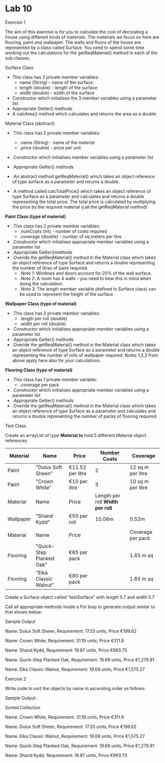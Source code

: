 # Lab 10

Exercise 1

The aim of this exercise is for you to calculate the cost of decorating a house using different kinds of materials. The materials we focus on here are flooring, paint and wallpaper. The walls and floors of the house are represented by a class called Surface. You need to spend some time working out the calculations for the getReqMaterial() method in each of the sub classes.



Surface Class

- This class has 3 private member variables:
  - name (String) – name of the surface
  - length (double) - length of the surface
  - width (double) - width of the surface
- Constructor which initialises the 3 member variables using a parameter list
- Appropriate Getter() methods
- A calcArea() method which calculates and returns the area as a double

Material Class (abstract)

- .This class has 2 private member variables:
  - .name (String) - name of the material
  - .price (double) - price per unit

- .Constructor which initialises member variables using a parameter list
- .Appropriate Getter() methods
- .An abstract method getReqMaterial() which takes an object reference of type surface as a parameter and returns a double.
- .A method called calcTotalPrice() which takes an object reference of type Surface as a parameter and calculates and returns a double representing the total price. The total price is calculated by multiplying the price by the required material (call the getReqMaterial method)



**Paint Class (type of material)**

- .This class has 2 private member variables:
  - .numCoats (int) - number of coats required
  - .coverage (double) - number of sq meters per litre
- .Constructor which initialises appropriate member variables using a parameter list
- .Appropriate Getter()methods
- .Overide the getReqMaterial() method in the Material class which takes an object reference of type Surface  and returns a double representing the number of litres of paint required.
  - .Note 1: Windows and doors account for 20% of the wall surface.
  - .Note  2: A room has 4 walls - you need to bear this in mind when doing the calculation.
  - .Note 3: The length member variable (defined in Surface class) can be used to represent the height of the surface

**Wallpaper Class (type of material)**

- .This class has 2 private member variables:
  - .length per roll (double)
  - .width per roll (double)
- .Constructor which initialises appropriate member variables using a parameter list
- .Appropriate Getter() methods
- .Overide the getReqMaterial() method in the Material class which takes an object reference of type Surface as a parameter and returns a double representing the number of rolls of wallpaper required. Notes 1,2,3 from above apply here also for your calculations.

**Flooring Class (type of material)**

- .This class has 1 private member variable:
  - .coverage per pack
- .Constructor which initialises appropriate member variables using a parameter list
- .Appropriate Getter() methods
- .Overide the getReqMaterial() method in the Material class which takes an object reference of type Surface as a parameter and calculates and returns a double representing the number of packs of flooring required.



Test Class

Create an arrayList of type **Material to** hold 5 different Material object references



| Material | Name | Price | Number Coats | Coverage |
| --- | --- | --- | --- | --- |
| Paint | &quot;Dulux Soft Sheen&quot; | €11.52 per litre | 2 | 12 sq m per litre |
| Paint | &quot;Crown White&quot; | €10 per litre | 3 | 10 sq m per litre |
| Material | Name | Price | Length per roll **Width per roll** |   |
| Wallpaper | &quot;Shand Kydd&quot; | €50 per roll | 10.06m | 0.52m |
|   |   |   |   |   |
| Material | Name | Price |   | Coverage per pack |
| Flooring | &quot;Quick-Step Planked Oak&quot; | €65 per pack |   | 1.65 m sq |
| Flooring | &quot;Elka Classic Walnut&quot; | €80 per pack |   | 1.65 m sq |

Create a Surface object called &quot;testSurface&quot; with length 5.7 and width 5.7

Call all appropriate methods inside a For loop to generate output similar to that shown below:



Sample Output

Name: Dulux Soft Sheen, Requirement: 17.33 units, Price €199.62

Name: Crown White, Requirement: 31.19 units, Price €311.9

Name: Shand Kydd, Requirement: 19.87 units, Price €993.73

Name: Quick-Step Planked Oak, Requirement: 19.69 units, Price €1,279.91

Name: Elka Classic Walnut, Requirement: 19.69 units, Price €1,575.27

Exercise 2

Write code to sort the objects by name in ascending order as follows:

Sample Output:

Sorted Collection

Name: Crown White, Requirement: 31.19 units, Price €311.9

Name: Dulux Soft Sheen, Requirement: 17.33 units, Price €199.62

Name: Elka Classic Walnut, Requirement: 19.69 units, Price €1,575.27

Name: Quick-Step Planked Oak, Requirement: 19.69 units, Price €1,279.91

Name: Shand Kydd, Requirement: 19.87 units, Price €993.73
